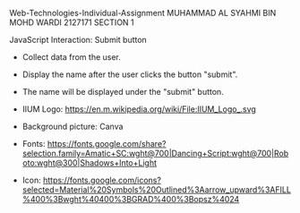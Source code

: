 Web-Technologies-Individual-Assignment
MUHAMMAD AL SYAHMI BIN MOHD WARDI 2127171 SECTION 1

JavaScript Interaction: Submit button
- Collect data from the user.
- Display the name after the user clicks the button "submit".
- The name will be displayed under the "submit" button.

- IIUM Logo: https://en.m.wikipedia.org/wiki/File:IIUM_Logo_.svg
- Background picture: Canva
- Fonts: https://fonts.google.com/share?selection.family=Amatic+SC:wght@700|Dancing+Script:wght@700|Roboto:wght@300|Shadows+Into+Light
- Icon: https://fonts.google.com/icons?selected=Material%20Symbols%20Outlined%3Aarrow_upward%3AFILL%400%3Bwght%40400%3BGRAD%400%3Bopsz%4024
